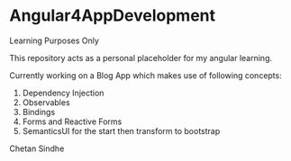 # Angular4AppDevelopment
 Learning Purposes Only
 
This repository acts as a personal placeholder for my angular learning.

Currently working on a Blog App which makes use of following concepts:
  1. Dependency Injection
  2. Observables
  3. Bindings
  4. Forms and Reactive Forms
  5. SemanticsUI for the start then transform to bootstrap

Chetan Sindhe
